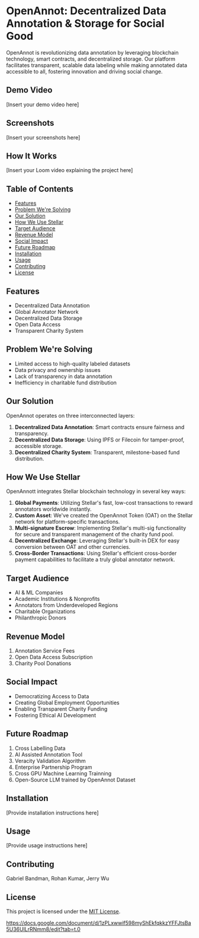 # OpenAnnot: Decentralized Data Annotation & Storage for Social Good

OpenAnnot is revolutionizing data annotation by leveraging blockchain technology, smart contracts, and decentralized storage. Our platform facilitates transparent, scalable data labeling while making annotated data accessible to all, fostering innovation and driving social change.

## Demo Video

[Insert your demo video here]

## Screenshots

[Insert your screenshots here]

## How It Works

[Insert your Loom video explaining the project here]

## Table of Contents

- [Features](#features)
- [Problem We're Solving](#problem-were-solving)
- [Our Solution](#our-solution)
- [How We Use Stellar](#how-we-use-stellar)
- [Target Audience](#target-audience)
- [Revenue Model](#revenue-model)
- [Social Impact](#social-impact)
- [Future Roadmap](#future-roadmap)
- [Installation](#installation)
- [Usage](#usage)
- [Contributing](#contributing)
- [License](#license)

## Features

- Decentralized Data Annotation
- Global Annotator Network
- Decentralized Data Storage
- Open Data Access
- Transparent Charity System

## Problem We're Solving

- Limited access to high-quality labeled datasets
- Data privacy and ownership issues
- Lack of transparency in data annotation
- Inefficiency in charitable fund distribution

## Our Solution

OpenAnnot operates on three interconnected layers:

1. **Decentralized Data Annotation**: Smart contracts ensure fairness and transparency.
2. **Decentralized Data Storage**: Using IPFS or Filecoin for tamper-proof, accessible storage.
3. **Decentralized Charity System**: Transparent, milestone-based fund distribution.

## How We Use Stellar

OpenAnnott integrates Stellar blockchain technology in several key ways:

1. **Global Payments**: Utilizing Stellar's fast, low-cost transactions to reward annotators worldwide instantly.
2. **Custom Asset**: We've created the OpenAnnot Token (OAT) on the Stellar network for platform-specific transactions.
3. **Multi-signature Escrow**: Implementing Stellar's multi-sig functionality for secure and transparent management of the charity fund pool.
4. **Decentralized Exchange**: Leveraging Stellar's built-in DEX for easy conversion between OAT and other currencies.
5. **Cross-Border Transactions**: Using Stellar's efficient cross-border payment capabilities to facilitate a truly global annotator network.

## Target Audience

- AI & ML Companies
- Academic Institutions & Nonprofits
- Annotators from Underdeveloped Regions
- Charitable Organizations
- Philanthropic Donors

## Revenue Model

1. Annotation Service Fees
2. Open Data Access Subscription
3. Charity Pool Donations

## Social Impact

- Democratizing Access to Data
- Creating Global Employment Opportunities
- Enabling Transparent Charity Funding
- Fostering Ethical AI Development

## Future Roadmap

1. Cross Labelling Data
2. AI Assisted Annotation Tool
3. Veracity Validation Algorithm
4. Enterprise Partnership Program
5. Cross GPU Machine Learning Trainning
6. Open-Source LLM trained by OpenAnnot Dataset

## Installation

[Provide installation instructions here]

## Usage

[Provide usage instructions here]

## Contributing

Gabriel Bandman, Rohan Kumar, Jerry Wu

## License

This project is licensed under the [MIT License](LICENSE).


https://docs.google.com/document/d/1zPLxwwif598myShEkfqkkzYFFJtsBa5U36UlLrRNmm8/edit?tab=t.0
